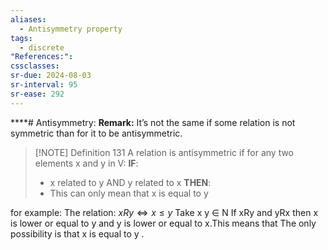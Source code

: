 ```yaml
---
aliases:
  - Antisymmetry property
tags:
  - discrete
"References:": 
cssclasses: 
sr-due: 2024-08-03
sr-interval: 95
sr-ease: 292
---
```

****# Antisymmetry: 
**Remark:** It’s not the same if some relation is not symmetric than for it to be antisymmetric. 

> [!NOTE] Definition 131
> A relation is antisymmetric if for any two elements x and y  in V: 
> **IF**: 
> + x related to y AND y related to x
> **THEN**: 
>+ This can only mean that x is equal to y

for example: 
	The relation: $xRy \Leftrightarrow x \leq y$
	Take x y $\in$ N
	If xRy and yRx then x is lower or equal to y and y is lower or equal to x.This means that The only possibility is that x is equal to y . 
